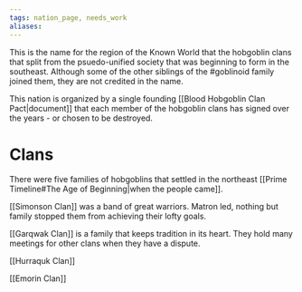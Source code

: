 ```yaml
---
tags: nation_page, needs_work
aliases:
---
```

This is the name for the region of the Known World that the hobgoblin clans that split from the psuedo-unified society that was beginning to form in the southeast. Although some of the other siblings of the #goblinoid family joined them, they are not credited in the name. 

This nation is organized by a single founding [[Blood Hobgoblin Clan Pact|document]] that each member of the hobgoblin clans has signed over the years - or chosen to be destroyed.

# Clans
There were five families of hobgoblins that settled in the northeast [[Prime Timeline#The Age of Beginning|when the people came]]. 

[[Simonson Clan]] was a band of great warriors. Matron led, nothing but family stopped them from achieving their lofty goals.

[[Garqwak Clan]] is a family that keeps tradition in its heart. They hold many meetings for other clans when they have a dispute.

[[Hurraquk Clan]]

[[Emorin Clan]]